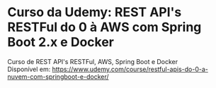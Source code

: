 # Curso da Udemy: REST API's RESTFul do 0 à AWS com Spring Boot 2.x e Docker
Curso de REST API's RESTFul, AWS, Spring Boot e Docker
<br/>
Disponível em: https://www.udemy.com/course/restful-apis-do-0-a-nuvem-com-springboot-e-docker/
